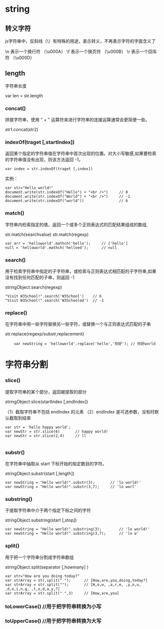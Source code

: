 
# string

## 转义字符

js字符串中，反斜线（\）有特殊的用途，表示转义，不再表示字符的字面含义了

\n 	表示一个换行符 （\u000A）
\f 	表示一个换页符 （\u000B）
\r 	表示一个回车符 （\u000D）


## length
字符串长度

var len = str.length


### concat()
拼接字符串，使用 " + " 运算符来进行字符串的连接运算通常会更简便一些。

str1.concat(str2)


### indexOf(traget [,startIndex])
返回某个指定的字符串值在字符串中首次出现的位置。对大小写敏感,如果要检索的字符串值没有出现，则该方法返回 -1。

```
var index = str.indexOf(traget [,index])
```

实例：
```
var str="Hello world!"
document.write(str.indexOf("Hello") + "<br />")		// 0
document.write(str.indexOf("World") + "<br />")		// -1
document.write(str.indexOf("world"))				// 6

```



###  match() 
字符串内检索指定的值，返回一个或多个正则表达式的匹配结果组成的数组,

str.match(searchvalue)
str.match(regexp)

```
var arr = 'helloworld'.mathch('hello');		// ['hello']
null = 'helloworld'.mathch('helloed');		// null
```


### search() 
用于检索字符串中指定的子字符串，或检索与正则表达式相匹配的子字符串,如果没有找到任何匹配的子串，则返回 -1

stringObject.search(regexp)


```
"Visit W3School!".search('W3School')	// 6
"Visit W3School!".search('W3Schooled')	// -1

```



###  replace() 
在字符串中用一些字符替换另一些字符，或替换一个与正则表达式匹配的子串

str.replace(regexp/substr,replacement)

```
	var newString = 'helloworld'.replace('hello','你好');	// 你好world
```



# 字符串分割

###  slice() 
提取字符串的某个部分，返回被提取的部分

stringObject.slice(startIndex [,endIndex])

（1）截取字符串不包括 endIndex 的元素
（2）endIndex 是可选参数，没有时默认截取到结束
```
var str = 'hello happy world';
var newStr = str.slice(6)		// happy world!
var newStr = str.slice(2,4)		// ll
	
```

### substr()
在字符串中抽取从 start 下标开始的指定数目的字符。

stringObject.substr(start [,length])

```
var newString = "Hello world!".substr(3);		// 'lo world!'
var newString = "Hello world!".substr(3,7);		// 'lo worl'
```

### substring()
于提取字符串中介于两个指定下标之间的字符

stringObject.substring(start [,stop])

```
var newString = "Hello world!".substring(3);		// 'lo world!'
var newString = "Hello world!".substring(3,7);		// 'lo w'
```




### split() 
用于把一个字符串分割成字符串数组

stringObject.split(separator [,howmany] )

```
var str="How are you doing today?"
var strArray = str.split(" ");		// [How,are,you,doing,today?]
var strArray = str.split("");		// [H,o,w, ,a,r,e, ,y,o,u, ,d,o,i,n,g, ,t,o,d,a,y,?]
var strArray = str.split(" ",3)		// [How,are,you]
```


### toLowerCase()	//用于把字符串转换为小写
### toUpperCase()	//用于把字符串转换为大写
